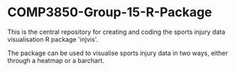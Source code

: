 # COMP3850-Group-15-R-Package

This is the central repository for creating and coding the sports injury data visualisation R package 'injvis'.

The package can be used to visualise sports injury data in two ways, either through a heatmap or a barchart. 
